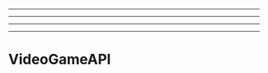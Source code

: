 ---
----------------------------------------------------------------------------------------------------
----------------------------------------------------------------------------------------------------
-------------------------------------------------------
# VideoGameAPI
